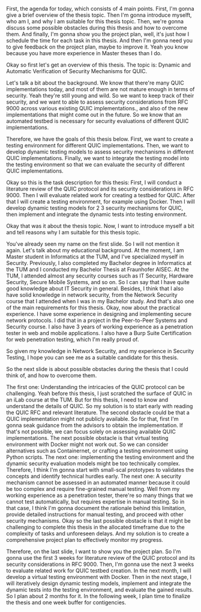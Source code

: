 
First, the agenda for today, which consists of 4 main points. First, I'm gonna give a brief overview of the thesis topic. Then I'm gonna introduce myselft, who am I, and why I am suitable for this thesis topic. Then, we're gonna discuss some possible obstacles during this thesis and how to overcome them. And finally, I'm gonna show you the project plan, well, it's just how I schedule the time for each task in this thesis. And then I'm gonna need you to give feedback on the project plan, maybe to improve it. Yeah you know because you have more experience in Master theses than I do.

Okay so first let's get an overview of this thesis. The topic is: Dynamic and Automatic Verification of Security Mechanisms for QUIC. 

Let's talk a bit about the background. We know that there're many QUIC implementations today, and most of them are not mature enough in terms of security. Yeah they're still young and wild. So we want to keep track of their security, and we want to able to assess security considerations from RFC 9000 across various existing QUIC implementations., and also of the new implementations that might come out in the future. So we know that an automated testbed is necessary for security evaluations of different QUIC implementations.

Therefore, we have the goals of this thesis below. First, we want to create a testing environment for different QUIC implementations. Then, we want to develop dynamic testing models to assess security mechanisms in different QUIC implementations. Finally, we want to integrate the testing model into the testing environment so that we can evaluate the security of different QUIC implementations.

Okay so this is the task description for this thesis: First, I will conduct a literature review of the QUIC protocol and its security considerations in RFC 9000. Then I will evaluate related work for creating a testbed for QUIC. After that I will create a testing environment, for example using Docker. Then I will develop dynamic testing models for 2 3 security mechanisms for QUIC, then implement and integrate the dynamic tests into testing environment.

Okay that was it about the thesis topic. Now, I want to introduce myself a bit and tell reasons why I am suitable for this thesis topic.

You've already seen my name on the first slide. So I will not mention it again. Let's talk about my educational background. At the moment, I am Master student in Informatics at the TUM, and I've specialized myself in Security. Previously, I also completed my Bachelor degree in Informatics at the TUM and I conducted my Bachelor Thesis at Fraunhofer AISEC. At the TUM, I attended almost any security courses such as IT Security, Hardware Security, Secure Mobile Systems, and so on. So I can say that I have quite good knowledge about IT Security in general. Besides, I think that I also have solid knowledge in network security, from the Network Security course that I attended when I was in my Bachelor study. And that's also one of the main requirements for this thesis.
Okay, now about the practical experience. I have some experience in designing and implementing secure network protocols. I did that in a project in the Peer-to-Peer Systems and Security course. I also have 3 years of working experience as a penetration tester in web and mobile applications. I also have a Burp Suite Certification for web penetration testing, which I'm really proud of. 

So given my knowledge in Network Security, and  my experience in Security Testing, I hope you can see me as a suitable candidate for this thesis.

So the next slide is about possible obstacles during the thesis that I could think of, and how to overcome them.

The first one: Understanding the intricacies of the QUIC protocol can be challenging. Yeah before this thesis, I just scratched the surface of QUIC in an iLab course at the TUM. But for this thesis, I need to know and understand the details of QUIC. So my solution is to start early with reading the QUIC RFC and relevant literature.
The second obstacle could be that a QUIC implementation might not publicly available. So for that, first I'm gonna seak guidance from the advisors to obtain the implementation. If that's not possible, we can focus solely on assessing available QUIC implementations.
The next possible obstacle is that virtual testing environment with Docker might not work out. So we can consider alternatives such as Containernet, or crafting a testing environment using Python scripts.
The next one: implementing the testing environment and the dynamic security evaluation models might be too technically complex. Therefore, I think I'm gonna start with small-scal prototypes to validates the concepts and identify technical hurdles early.
The next one: A security mechanism cannot be assessed in an automated manner because it could be too complex and require fine-grained manual testing. Well from my working experience as a penetration tester, there're so many things that we cannot test automatically, but requires expertise in manual testing. So in that case, I think I'm gonna document the rationale behind this limitation, provide detailed instructions for manual testing, and proceed with other security mechanisms.
Okay so the last possible obstacle is that it might be challenging to complete this thesis in the allocated timeframe due to the complexity of tasks and unforeseen delays. And my solution is to create a comprehensive project plan to effectively monitor my progress.

Therefore, on the last slide, I want to show you the project plan. So I'm gonna use the first 3 weeks for literature review of the QUIC protocol and its security considerations in RFC 9000. Then, I'm gonna use the next 3 weeks to evaluate related work for QUIC testbed creation. In the next month, I will develop a virtual testing environment with Docker. Then in the next stage, I will iteratively design dynamic testing models, implement and integrate the dynamic tests into the testing environment, and evaluate the gained results. So I plan about 2 months for it. In the following week, I plan time to finalize the thesis and one week buffer for contigencies. 
